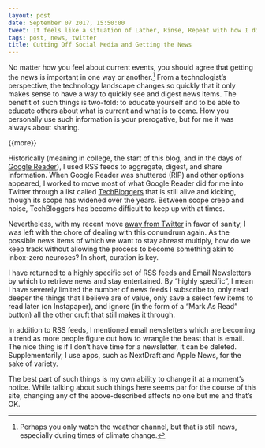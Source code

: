 ```yaml
---
layout: post
date: September 07 2017, 15:50:00
tweet: It feels like a situation of Lather, Rinse, Repeat with how I digest the news these days.
tags: post, news, twitter
title: Cutting Off Social Media and Getting the News
---
```


No matter how you feel about current events, you should agree that getting the news is important in one way or another.[^1] From a technologist’s perspective, the technology landscape changes so quickly that it only makes sense to have a way to quickly see and digest news items. The benefit of such things is two-fold: to educate yourself and to be able to educate others about what is current and what is to come. How you personally use such information is your prerogative, but for me it was always about sharing.

\{\{more\}\}

Historically (meaning in college, the start of this blog, and in the days of [Google Reader][1]), I used RSS feeds to aggregate, digest, and share information. When Google Reader was shuttered (RIP) and other options appeared, I worked to move most of what Google Reader did for me into Twitter through a list called [TechBloggers][2] that is still alive and kicking, though its scope has widened over the years. Between scope creep and noise, TechBloggers has become difficult to keep up with at times.

Nevertheless, with my recent move [away from Twitter][3] in favor of sanity, I was left with the chore of dealing with this conundrum again. As the possible news items of which we want to stay abreast multiply, how do we keep track without allowing the process to become something akin to inbox-zero neuroses? In short, curation is key.

I have returned to a highly specific set of RSS feeds and Email Newsletters by which to retrieve news and stay entertained. By “highly specific”, I mean I have severely limited the number of news feeds I subscribe to, only read deeper the things that I believe are of value, only save a select few items to read later (on Instapaper), and ignore (in the form of a “Mark As Read” button) all the other cruft that still makes it through.

In addition to RSS feeds, I mentioned email newsletters which are becoming a trend as more people figure out how to wrangle the beast that is email. The nice thing is if I don’t have time for a newsletter, it can be deleted. Supplementarily, I use apps, such as NextDraft and Apple News, for the sake of variety.

The best part of such things is my own ability to change it at a moment’s notice. While talking about such things here seems par for the course of this site, changing any of the above-described affects no one but me and that’s OK.

[^1]:	Perhaps you only watch the weather channel, but that is still news, especially during times of climate change.

[1]:	https://en.wikipedia.org/wiki/Google_Reader
[2]:	https://twitter.com/JayRay/lists/techbloggers
[3]:	https://engineeredeloquence.com/2017/08/silence-is-not-golden